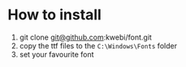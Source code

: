 # How to install
1. git clone git@github.com:kwebi/font.git
2. copy the ttf files to the `C:\Windows\Fonts` folder
3. set your favourite font
